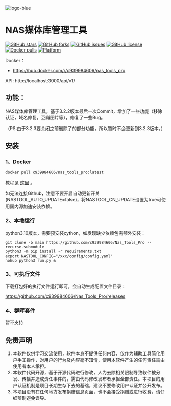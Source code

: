 ![logo-blue](https://user-images.githubusercontent.com/51039935/197520391-f35db354-6071-4c12-86ea-fc450f04bc85.png)
# NAS媒体库管理工具

[![GitHub stars](https://img.shields.io/github/stars/NAStool/nas-tools?style=plastic)](https://github.com/c939984606/Nas_Tools_Pro/stargazers)
[![GitHub forks](https://img.shields.io/github/forks/NAStool/nas-tools?style=plastic)](https://github.com/c939984606/Nas_Tools_Pro/network/members)
[![GitHub issues](https://img.shields.io/github/issues/NAStool/nas-tools?style=plastic)](https://github.com/c939984606/Nas_Tools_Pro/issues)
[![GitHub license](https://img.shields.io/github/license/NAStool/nas-tools?style=plastic)](https://github.com/c939984606/Nas_Tools_Pro/blob/main/LICENSE.md)
[![Docker pulls](https://img.shields.io/docker/pulls/c939984606/nas_tools_pro?style=plastic)](https://hub.docker.com/r/c939984606/nas_tools_pro)
[![Platform](https://img.shields.io/badge/platform-amd64/arm64-pink?style=plastic)](https://hub.docker.com/r/c939984606/nas_tools_pro)


Docker：
* https://hub.docker.com/r/c939984606/nas_tools_pro

API: http://localhost:3000/api/v1/


## 功能：

NAS媒体库管理工具。基于3.2.2版本最后一次Commit，增加了一些功能（移除认证，域名修复，豆瓣图片等），修复了一些Bug。

（PS:由于3.2.3要关闭之前删除了的部分功能，所以暂时不会更新到3.2.3版本。）


## 安装
### 1、Docker
```
docker pull c939984606/nas_tools_pro:latest
```
教程见 [这里](docker/readme.md) 。

如无法连接Github，注意不要开启自动更新开关(NASTOOL_AUTO_UPDATE=false)，将NASTOOL_CN_UPDATE设置为true可使用国内源加速安装依赖。

### 2、本地运行
python3.10版本，需要预安装cython，如发现缺少依赖包需额外安装：
```
git clone -b main https://github.com/c939984606/Nas_Tools_Pro --recurse-submodule 
python3 -m pip install -r requirements.txt
export NASTOOL_CONFIG="/xxx/config/config.yaml"
nohup python3 run.py & 
```

### 3、可执行文件
下载打包好的执行文件运行即可，会自动生成配置文件目录：

https://github.com/c939984606/Nas_Tools_Pro/releases

### 4、群晖套件
暂不支持

## 免责声明
1) 本软件仅供学习交流使用，软件本身不提供任何内容，仅作为辅助工具简化用户手工操作，对用户的行为及内容毫不知情，使用本软件产生的任何责任需由使用者本人承担。
2) 本软件代码开源，基于开源代码进行修改，人为去除相关限制导致软件被分发、传播并造成责任事件的，需由代码修改发布者承担全部责任。本项目的用户认证机制是项目长期生存下去的基础，建议不要修改用户认证并公开发布。
3) 本项目没有在任何地方发布捐赠信息页面，也不会接受捐赠或进行收费，请仔细辨别避免误导。
